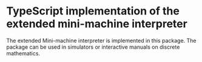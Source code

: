 # TypeScript implementation of the extended mini-machine interpreter

The extended Mini-machine interpreter is implemented in this package. The package can be used in simulators or interactive manuals on discrete mathematics.